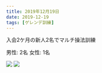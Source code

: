 ```yaml
---
title: 2019年12月19日
date: 2019-12-19
tags: [ゲレンデ訓練]
---
```


入会2ケ月の新人2名でマルチ操法訓練

男性: 2名
女性: 1名

![](/2019/12/19/20191219/1.jpg)
![](/2019/12/19/20191219/2.jpg)
